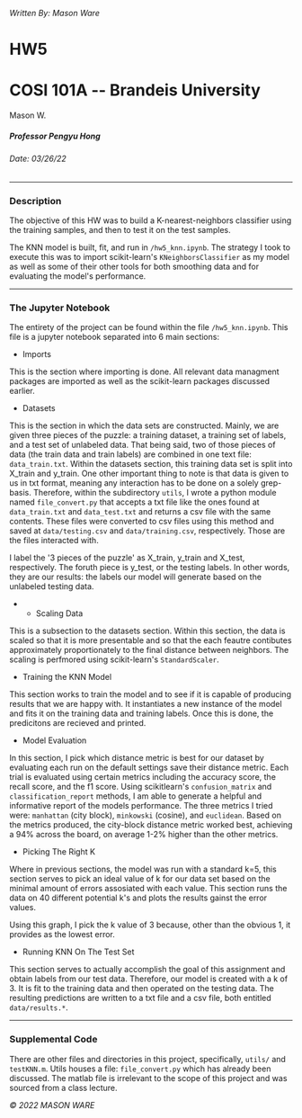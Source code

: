 _Written By: Mason Ware_

HW5
===

COSI 101A -- Brandeis University
================================
Mason W.

##### Professor Pengyu Hong

###### Date: 03/26/22

* * *

### Description

The objective of this HW was to build a K-nearest-neighbors classifier using the training samples, and then to test it on the test samples.

The KNN model is built, fit, and run in `/hw5_knn.ipynb`. The strategy I took to execute this was to import scikit-learn's `KNeighborsClassifier` as my model as well as some of their other tools for both smoothing data and for evaluating the model's performance.


* * *

### The Jupyter Notebook

The entirety of the project can be found within the file `/hw5_knn.ipynb`. This file is a jupyter notebook separated into 6 main sections:

* Imports

This is the section where importing is done. All relevant data managment packages are imported as well as the scikit-learn packages discussed earlier.

* Datasets

This is the section in which the data sets are constructed. Mainly, we are given three pieces of the puzzle: a training dataset, a training set of labels, and a test set of unlabeled data. That being said, two of those pieces of data (the train data and train labels) are combined in one text file: `data_train.txt`. Within the datasets section, this training data set is split into X_train and y_train. One other important thing to note is that data is given to us in txt format, meaning any interaction has to be done on a solely grep-basis. Therefore, within the subdirectory `utils`, I wrote a python module named `file_convert.py` that accepts a txt file like the ones found at `data_train.txt` and `data_test.txt` and returns a csv file with the same contents. These files were converted to csv files using this method and saved at `data/testing.csv` and `data/training.csv`, respectively. Those are the files interacted with. 

I label the '3 pieces of the puzzle' as X_train, y_train and X_test, respectively. The foruth piece is y_test, or the testing labels. In other words, they are our results: the labels our model will generate based on the unlabeled testing data.

* * Scaling Data

This is a subsection to the datasets section. Within this section, the data is scaled so that it is more presentable and so that the each feautre contibutes approximately proportionately to the final distance between neighbors. The scaling is perfmored using scikit-learn's `StandardScaler`.

* Training the KNN Model

This section works to train the model and to see if it is capable of producing results that we are happy with. It instantiates a new instance of the model and fits it on the training data and training labels. Once this is done, the predicitons are recieved and printed.

* Model Evaluation

In this section, I pick which distance metric is best for our dataset by evaluating each run on the default settings save their distance metric. Each trial is evaluated using certain metrics including the accuracy score, the recall score, and the f1 score. Using scikitlearn's `confusion_matrix` and `classification_report` methods, I am able to generate a helpful and informative report of the models performance. The three metrics I tried were: `manhattan` (city block), `minkowski` (cosine), and `euclidean`. Based on the metrics produced, the city-block distance metric worked best, achieving a 94% across the board, on average 1-2% higher than the other metrics.

* Picking The Right K

Where in previous sections, the model was run with a standard k=5, this section serves to pick an ideal value of k for our data set based on the minimal amount of errors assosiated with each value. This section runs the data on 40 different potential k's and plots the results gainst the error values.

Using this graph, I pick the k value of 3 because, other than the obvious 1, it provides as the lowest error.

* Running KNN On The Test Set

This section serves to actually accomplish the goal of this assignment and obtain labels from our test data. Therefore, our model is created with a k of 3. It is fit to the training data and then operated on the testing data. The resulting predictions are written to a txt file and a csv file, both entitled `data/results.*`.


* * *

### Supplemental Code

There are other files and directories in this project, specifically, `utils/` and `testKNN.m`. Utils houses a file: `file_convert.py` which has already been discussed. The matlab file is irrelevant to the scope of this project and was sourced from a class lecture. 



_© 2022 MASON WARE_
